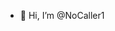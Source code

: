 - 👋 Hi, I’m @NoCaller1
<!---
NoCaller1/NoCaller1 is a ✨ special ✨ repository because its `README.md` (this file) appears on your GitHub profile.
You can click the Preview link to take a look at your changes.
--->
